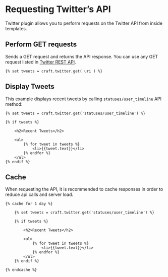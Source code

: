 # Requesting Twitter’s API

Twitter plugin allows you to perform requests on the Twitter API from inside templates.

## Perform GET requests

Sends a GET request and returns the API response. You can use any GET request listed in [Twitter REST API](https://dev.twitter.com/docs/api/1.1).

```twig
{% set tweets = craft.twitter.get( uri ) %}
```

## Display Tweets

This example displays recent tweets by calling `statuses/user_timeline` API method:

```twig
{% set tweets = craft.twitter.get('statuses/user_timeline') %}

{% if tweets %}

    <h2>Recent Tweets</h2>

    <ul>
        {% for tweet in tweets %}
            <li>{{tweet.text}}</li>
        {% endfor %}
    </ul>
{% endif %}
```

## Cache

When requesting the API, it is recommended to cache responses in order to reduce api calls and server load.

```twig
{% cache for 1 day %}

    {% set tweets = craft.twitter.get('statuses/user_timeline') %}
    
    {% if tweets %}
    
        <h2>Recent Tweets</h2>
    
        <ul>
            {% for tweet in tweets %}
                <li>{{tweet.text}}</li>
            {% endfor %}
        </ul>
    {% endif %}

{% endcache %}
```
